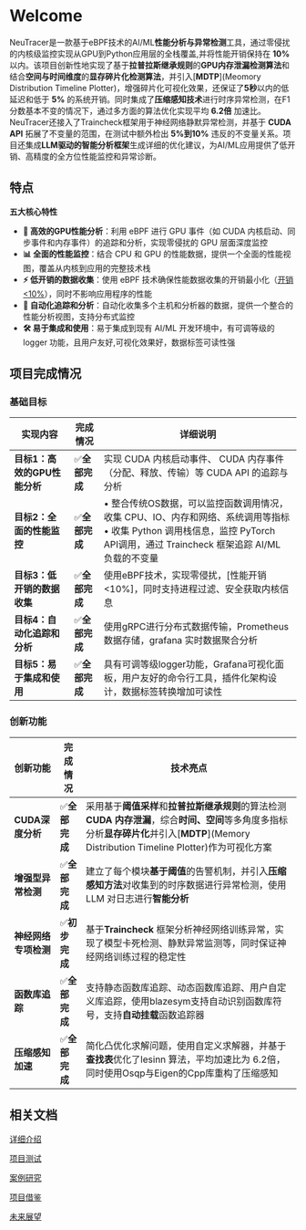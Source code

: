 # Welcome
NeuTracer是一款基于eBPF技术的AI/ML**性能分析与异常检测**工具，通过零侵扰的内核级监控实现从GPU到Python应用层的全栈覆盖,并将性能开销保持在 **10%** 以内。该项目创新性地实现了基于**拉普拉斯继承规则**的**GPU内存泄漏检测算法**和结合**空间与时间维度**的**显存碎片化检测算法**，并引入[**MDTP**](Meomory Distribution Timeline Plotter)，增强碎片化可视化效果，还保证了**5秒**以内的低延迟和低于 **5%** 的系统开销。同时集成了**压缩感知技术**进行时序异常检测，在F1分数基本不变的情况下，通过多方面的算法优化实现平均 **6.2倍** 加速比。NeuTracer还接入了Traincheck框架用于神经网络静默异常检测，并基于 **CUDA API** 拓展了不变量的范围，在测试中额外检出 **5%到10%** 违反的不变量关系。项目还集成**LLM驱动的智能分析框架**生成详细的优化建议，为AI/ML应用提供了低开销、高精度的全方位性能监控和异常诊断。

## 特点
**五大核心特性**

- **🎯 高效的GPU性能分析**：利用 eBPF 进行 GPU 事件（如 CUDA 内核启动、同步事件和内存事件）的追踪和分析，实现零侵扰的 GPU 层面深度监控
- **📊 全面的性能监控**：结合 CPU 和 GPU 的性能数据，提供一个全面的性能视图，覆盖从内核到应用的完整技术栈
- **⚡ 低开销的数据收集**：使用 eBPF 技术确保性能数据收集的开销最小化（[开销&lt;10%](#55--neutracer-性能测试)），同时不影响应用程序的性能
- **🤖 自动化追踪和分析**：自动化收集多个主机和分析器的数据，提供一个整合的性能分析视图，支持分布式监控
- **🛠️ 易于集成和使用**：易于集成到现有 AI/ML 开发环境中，有可调等级的 logger 功能，且用户友好,可视化效果好，数据标签可读性强

## 项目完成情况

### 基础目标

| 实现内容                           | 完成情况             | 详细说明                                                                                                                                                                            |
| ---------------------------------- | -------------------- | ----------------------------------------------------------------------------------------------------------------------------------------------------------------------------------- |
| **目标1：高效的GPU性能分析** | ✅**全部完成** | 实现 CUDA 内核启动事件、 CUDA 内存事件（分配、释放、传输）等 CUDA API 的追踪与分析                                                                                                  |
| **目标2：全面的性能监控**    | ✅**全部完成** | • 整合传统OS数据，可以监控函数调用情况，收集 CPU、IO、内存和网络、系统调用等指标<br />• 收集 Python 调用栈信息，监控 PyTorch API调用，通过 Traincheck 框架追踪 AI/ML 负载的不变量 |
| **目标3：低开销的数据收集**  | ✅**全部完成** | 使用eBPF技术，实现零侵扰，[性能开销&lt;10%]，同时支持进程过滤、安全获取内核信息                                                                               |
| **目标4：自动化追踪和分析**  | ✅**全部完成** | 使用gRPC进行分布式数据传输，Prometheus数据存储，grafana 实时数据聚合分析                                                                                                            |
| **目标5：易于集成和使用**    | ✅**全部完成** | 具有可调等级logger功能，Grafana可视化面板，用户友好的命令行工具，插件化架构设计，数据标签转换增加可读性                                                                             |

### **创新功能**

| 创新功能                   | 完成情况             | 技术亮点                                                                                                                                                                                                                        |
| -------------------------- | -------------------- | ------------------------------------------------------------------------------------------------------------------------------------------------------------------------------------------------------------------------------- |
| **CUDA深度分析**     | ✅**全部完成** | 采用基于**阈值采样**和**拉普拉斯继承规则**的算法检测**CUDA 内存泄漏**，综合**时间、空间**等多角度多指标分析**显存碎片化**并引入[**MDTP**](Memory Distribution Timeline Plotter)作为可视化方案 |
| **增强型异常检测**   | ✅**全部完成** | 建立了每个模块**基于阈值**的告警机制，并引入**压缩感知方法**对收集到的时序数据进行异常检测，使用 LLM 对日志进行**智能分析**                                                                                   |
| **神经网络专项检测** | ✅**初步完成** | 基于**Traincheck** 框架分析神经网络训练异常，实现了模型卡死检测、静默异常监测等，同时保证神经网络训练过程的稳定性                                                                                                         |
| **函数库追踪**       | ✅**全部完成** | 支持静态函数库追踪、动态函数库追踪、用户自定义库追踪，使用blazesym支持自动识别函数库符号，支持**自动挂载**函数追踪器                                                                                                      |
| **压缩感知加速**     | ✅**全部完成** | 简化凸优化求解问题，使用自定义求解器，并基于**查找表**优化了lesinn 算法，平均加速比为 6.2倍，同时使用Osqp与Eigen的Cpp库重构了压缩感知                                                                                     |


## 相关文档

[详细介绍](./guide/README.md)

[项目测试](./test/README.md)

[案例研究](./test/case_study.md)

[项目借鉴](./idea.md)

[未来展望](forward.md)


